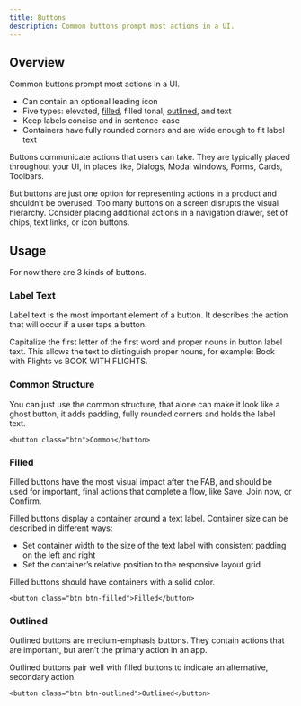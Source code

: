 ```yaml
---
title: Buttons
description: Common buttons prompt most actions in a UI.
---
```


## Overview

Common buttons prompt most actions in a UI.

- Can contain an optional leading icon
- Five types: elevated, [filled](#Filled), filled tonal, [outlined](#Outlined), and text
- Keep labels concise and in sentence-case
- Containers have fully rounded corners and are wide enough to fit label text

Buttons communicate actions that users can take. They are typically placed throughout your UI, in places like, Dialogs, Modal windows, Forms, Cards, Toolbars.

But buttons are just one option for representing actions in a product and shouldn’t be overused. Too many buttons on a screen disrupts the visual hierarchy. Consider placing additional actions in a navigation drawer, set of chips, text links, or icon buttons.

## Usage

For now there are 3 kinds of buttons.

### Label Text
Label text is the most important element of a button. It describes the action that will occur if a user taps a button.

Capitalize the first letter of the first word and proper nouns in button label text. This allows the text to distinguish proper nouns, for example: Book with Flights vs BOOK WITH FLIGHTS.

### Common Structure

You can just use the common structure, that alone can make it look like a ghost button, it adds padding, fully rounded corners and holds the label text.

```svelte live async
<button class="btn">Common</button>
```

### Filled
Filled buttons have the most visual impact after the FAB, and should be used for important, final actions 
that complete a flow, like Save, Join now, or Confirm.

Filled buttons display a container around a text label. Container size can be described in different ways:
- Set container width to the size of the text label with consistent padding on the left and right
- Set the container’s relative position to the responsive layout grid

Filled buttons should have containers with a solid color.

```svelte live async
<button class="btn btn-filled">Filled</button>
```

### Outlined
Outlined buttons are medium-emphasis buttons. They contain actions that are important, but aren’t the 
primary action in an app.

Outlined buttons pair well with filled buttons to indicate an alternative, secondary action.

```svelte live async
<button class="btn btn-outlined">Outlined</button>
```

<style>
@import url("https://cdn.jsdelivr.net/npm/tail-material-design@0.0.12/dist/components/actions/btn.min.css");
</style>
